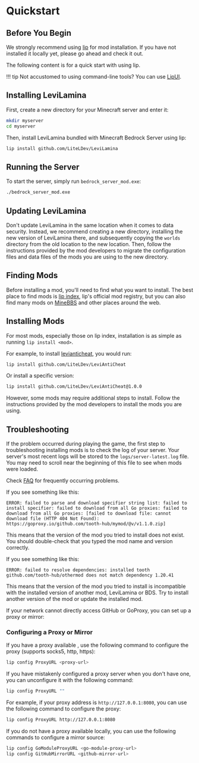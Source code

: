 # Quickstart

## Before You Begin

We strongly recommend using [lip](https://docs.lippkg.com/install/) for mod installation. If you have not installed it locally yet, please go ahead and check it out.

The following content is for a quick start with using lip.

!!! tip
    Not accustomed to using command-line tools? You can use [LipUI](https://github.com/lippkg/LipUI).

## Installing LeviLamina

First, create a new directory for your Minecraft server and enter it:

```sh
mkdir myserver
cd myserver
```

Then, install LeviLamina bundled with Minecraft Bedrock Server using lip:

```sh
lip install github.com/LiteLDev/LeviLamina
```

## Running the Server

To start the server, simply run `bedrock_server_mod.exe`:

```sh
./bedrock_server_mod.exe
```

## Updating LeviLamina

Don't update LeviLamina in the same location when it comes to data security. Instead, we recommend creating a new directory, installing the new version of LeviLamina there, and subsequently copying the `worlds` directory from the old location to the new location. Then, follow the instructions provided by the mod developers to migrate the configuration files and data files of the mods you are using to the new directory.

## Finding Mods

Before installing a mod, you'll need to find what you want to install. The best place to find mods is [lip index](https://www.lippkg.com), lip's official mod registry, but you can also find many mods on [MineBBS](https://www.minebbs.com/) and other places around the web.

## Installing Mods

For most mods, especially those on lip index, installation is as simple as running `lip install <mod>`.

For example, to install [levianticheat](https://github.com/LiteLDev/LeviAntiCheat), you would run:

```sh
lip install github.com/LiteLDev/LeviAntiCheat
```

Or install a specific version:

```sh
lip install github.com/LiteLDev/LeviAntiCheat@1.0.0
```

However, some mods may require additional steps to install. Follow the instructions provided by the mod developers to install the mods you are using.

## Troubleshooting

If the problem occurred during playing the game, the first step to troubleshooting installing mods is to check the log of your server. Your server's most recent logs will be stored to the `logs/server-latest.log` file. You may need to scroll near the beginning of this file to see when mods were loaded.

Check [FAQ](faq.md) for frequently occurring problems.

If you see something like this:

```plaintext
ERROR: failed to parse and download specifier string list: failed to install specifier: failed to download from all Go proxies: failed to download from all Go proxies: [failed to download file: cannot download file (HTTP 404 Not Found): https://goproxy.io/github.com/tooth-hub/mymod/@v/v1.1.0.zip]
```

This means that the version of the mod you tried to install does not exist. You should double-check that you typed the mod name and version correctly.

If you see something like this:

```plaintext
ERROR: failed to resolve dependencies: installed tooth github.com/tooth-hub/othermod does not match dependency 1.20.41
```

This means that the version of the mod you tried to install is incompatible with the installed version of another mod, LeviLamina or BDS. Try to install another version of the mod or update the installed mod.

If your network cannot directly access GitHub or GoProxy, you can set up a proxy or mirror:

### Configuring a Proxy or Mirror

If you have a proxy available , use the following command to configure the proxy (supports socks5, http, https):

```sh
lip config ProxyURL <proxy-url>
```

If you have mistakenly configured a proxy server when you don't have one, you can unconfigure it with the following command:

```sh
lip config ProxyURL ""
```

For example, if your proxy address is `http://127.0.0.1:8080`, you can use the following command to configure the proxy:

```sh
lip config ProxyURL http://127.0.0.1:8080
```

If you do not have a proxy available locally, you can use the following commands to configure a mirror source:

```sh
lip config GoModuleProxyURL <go-module-proxy-url>
lip config GitHubMirrorURL <github-mirror-url>
```
